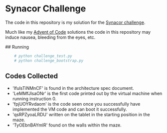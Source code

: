 # Synacor Challenge

The code in this repository is my solution for the [Synacor challenge](https://challenge.synacor.com/).

Much like my [Advent of Code](https://github.com/rvaughan/AdventOfCode2017) solutions
the code in this repository may induce nausea, bleeding from the eyes, etc.

## Running

```bash
    # python challenge_test.py
    # python challenge_bootstrap.py
```

## Codes Collected

  * 'IfulsTiNMnCF' is found in the architecture spec document.
  * 'LeMMfJlsaONr' is the first code printed out by the virtual machine when running instruction 0.
  * 'fpjUOYRvdaom' is the code seen once you successfully have implemented the VM code and can boot it successfully.
  * 'qsRPZyoaLRDU' written on the tablet in the starting position in the maze.
  * 'TyOEbnBAYmlR' found on the walls within the maze.

